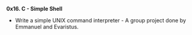 **0x16. C - Simple Shell**

* Write a simple UNIX command interpreter - A group project done by Emmanuel and Evaristus.
